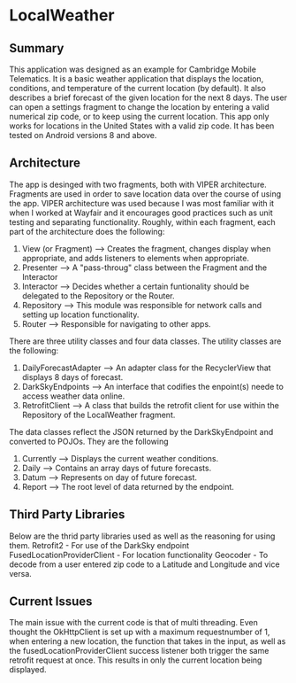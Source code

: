 # LocalWeather

## Summary

This application was designed as an example for Cambridge Mobile Telematics.  It is a basic weather application that displays the location, conditions, and temperature of the current location (by default). It also describes a brief forecast of the given location for the next 8 days. The user can open a settings fragment to change the location by entering a valid numerical zip code, or to keep using the current location. This app only works for locations in the United States with a valid zip code.  It has been tested on Android versions 8 and above.

## Architecture

The app is desinged with two fragments, both with VIPER architecture.  Fragments are used in order to save location data over the course of using the app.   VIPER architecture was used because I was most familiar with it when I worked at Wayfair and it encourages good practices such as unit testing and separating functionality. Roughly, within each fragment, each part of the architecture does the following:
1. View (or Fragment) --> Creates the fragment, changes display when appropriate, and adds listeners to elements when appropriate.
2. Presenter --> A "pass-throug" class between the Fragment and the Interactor
3. Interactor --> Decides whether a certain funtionality should be delegated to the Repository or the Router.
4. Repository --> This module was responsible for network calls and setting up location functionality.
5. Router --> Responsible for navigating to other apps.

There are three utility classes and four data classes. The utility classes are the following:
1. DailyForecastAdapter --> An adapter class for the RecyclerView that displays 8 days of forecast.
2. DarkSkyEndpoints --> An interface that codifies the enpoint(s) neede to access weather data online.
3. RetrofitClient --> A class that builds the retrofit client for use within the Repository of the LocalWeather fragment.

The data classes reflect the JSON returned by the DarkSkyEndpoint and converted to POJOs.  They are the following
1. Currently --> Displays the current weather conditions.
2. Daily --> Contains an array days of future forecasts.
3. Datum --> Represents on day of future forecast.
4. Report --> The root level of data returned by the endpoint.

## Third Party Libraries
Below are the thrid party libraries used as well as the reasoning for using them.
Retrofit2 - For use of the DarkSky endpoint
FusedLocationProviderClient - For location functionality
Geocoder - To decode from a user entered zip code to a Latitude and Longitude and vice versa.

## Current Issues
The main issue with the current code is that of multi threading.  Even thought the OkHttpClient is set up with a maximum requestnumber of 1, when entering a new location, the function that takes in the input, as well as the fusedLocationProviderClient success listener both trigger the same retrofit request at once. This results in only the current location being displayed.







